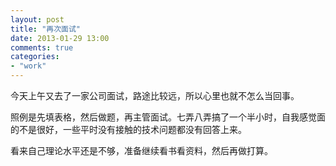 ```yaml
---
layout: post
title: "再次面试"
date: 2013-01-29 13:00
comments: true
categories: 
- "work"
---
```

今天上午又去了一家公司面试，路途比较远，所以心里也就不怎么当回事。

照例是先填表格，然后做题，再主管面试。七弄八弄搞了一个半小时，自我感觉面的不是很好，一些平时没有接触的技术问题都没有回答上来。

看来自己理论水平还是不够，准备继续看书看资料，然后再做打算。